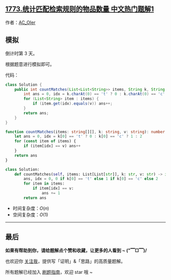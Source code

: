 ## [1773.统计匹配检索规则的物品数量 中文热门题解1](https://leetcode.cn/problems/count-items-matching-a-rule/solutions/100000/by-ac_oier-qyd6)

作者：[AC_OIer](https://leetcode.cn/u/AC_OIer)
## 模拟

倒计时第 $3$ 天。

根据题意进行模拟即可。

代码：
```Java []
class Solution {
    public int countMatches(List<List<String>> items, String k, String v) {
        int ans = 0, idx = k.charAt(0) == 't' ? 0 : k.charAt(0) == 'c' ? 1 : 2;
        for (List<String> item : items) {
            if (item.get(idx).equals(v)) ans++;
        }
        return ans;
    }
}
```
```TypeScript []
function countMatches(items: string[][], k: string, v: string): number {
    let ans = 0, idx = k[0] == 't' ? 0 : k[0] == 'c' ? 1 : 2
    for (const item of items) {
        if (item[idx] == v) ans++
    }
    return ans
}
```
```Python []
class Solution:
    def countMatches(self, items: List[List[str]], k: str, v: str) -> int:
        ans, idx = 0, 0 if k[0] == 't' else 1 if k[0] == 'c' else 2
        for item in items:
            if item[idx] == v:
                ans += 1
        return ans
```
* 时间复杂度：$O(n)$
* 空间复杂度：$O(1)$

---

## 最后

**如果有帮助到你，请给题解点个赞和收藏，让更多的人看到 ~ ("▔□▔)/**

也欢迎你 [关注我](https://acoier.com/oimg/gzh-qrcode.webp)，提供写「证明」&「思路」的高质量题解。

所有题解已经加入 [刷题指南](https://github.com/SharingSource/LogicStack-LeetCode/wiki)，欢迎 star 哦 ~